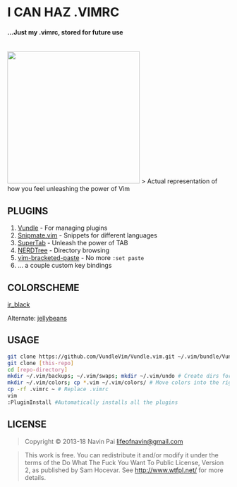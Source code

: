 I CAN HAZ .VIMRC
=========

#### ...Just my .vimrc, stored for future use
<br/>

<img height="300" src="https://static2.srcdn.com/wordpress/wp-content/uploads/Neo-stops-bullets-in-the-Matrix.jpg"/>
> Actual representation of how you feel unleashing the power of Vim


PLUGINS
----
1. [Vundle] - For managing plugins
2. [Snipmate.vim] - Snippets for different languages
3. [SuperTab] - Unleash the power of TAB
4. [NERDTree] - Directory browsing
5. [vim-bracketed-paste] - No more `:set paste`
6. ... a couple custom key bindings

COLORSCHEME
----
[ir_black]

Alternate: [jellybeans]

USAGE
----
```sh 
git clone https://github.com/VundleVim/Vundle.vim.git ~/.vim/bundle/Vundle.vim
git clone [this-repo]
cd [repo-directory]
mkdir ~/.vim/backups; ~/.vim/swaps; mkdir ~/.vim/undo # Create dirs for swaps and backups
mkdir ~/.vim/colors; cp *.vim ~/.vim/colors/ # Move colors into the right directory
cp -rf .vimrc ~ # Replace .vimrc
vim
:PluginInstall #Automatically installs all the plugins
```


LICENSE
----
> Copyright © 2013-18 Navin Pai <lifeofnavin@gmail.com>

> This work is free. You can redistribute it and/or modify it under the
> terms of the Do What The Fuck You Want To Public License, Version 2,
> as published by Sam Hocevar. See http://www.wtfpl.net/ for more details.

  
  [snipmate.vim]: https://github.com/msanders/snipmate.vim
  [supertab]: https://github.com/ervandew/supertab
  [nerdtree]: https://github.com/scrooloose/nerdtree/
  [vundle]: https://github.com/gmarik/vundle
  [ir_black]: https://github.com/twerth/ir_black
  [jellybeans]: https://github.com/nanotech/jellybeans.vim
  [vim-bracketed-paste]: https://github.com/ConradIrwin/vim-bracketed-paste  
